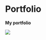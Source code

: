 # Portfolio

**My portfolio**

![](https://unblast.com/wp-content/uploads/2022/08/Programmer-Illustration.jpg)
